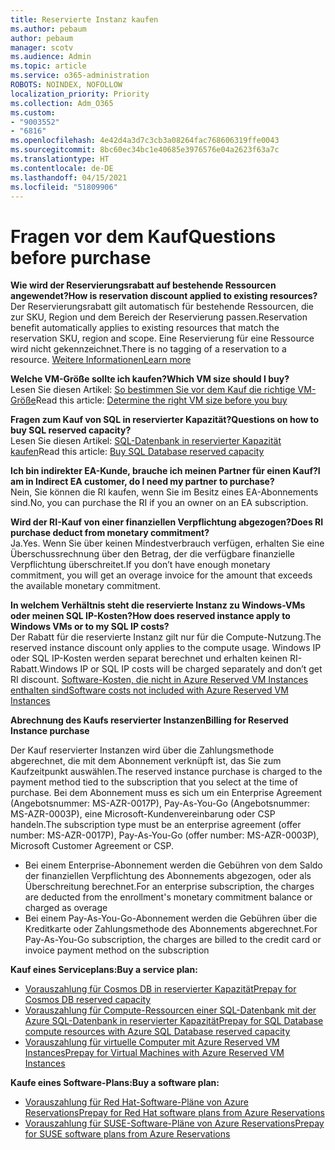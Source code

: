 ```yaml
---
title: Reservierte Instanz kaufen
ms.author: pebaum
author: pebaum
manager: scotv
ms.audience: Admin
ms.topic: article
ms.service: o365-administration
ROBOTS: NOINDEX, NOFOLLOW
localization_priority: Priority
ms.collection: Adm_O365
ms.custom:
- "9003552"
- "6816"
ms.openlocfilehash: 4e42d4a3d7c3cb3a08264fac768606319ffe0043
ms.sourcegitcommit: 8bc60ec34bc1e40685e3976576e04a2623f63a7c
ms.translationtype: HT
ms.contentlocale: de-DE
ms.lasthandoff: 04/15/2021
ms.locfileid: "51809906"
---
```

# <a name="questions-before-purchase"></a><span data-ttu-id="8140c-102">Fragen vor dem Kauf</span><span class="sxs-lookup"><span data-stu-id="8140c-102">Questions before purchase</span></span>

<span data-ttu-id="8140c-103">**Wie wird der Reservierungsrabatt auf bestehende Ressourcen angewendet?**</span><span class="sxs-lookup"><span data-stu-id="8140c-103">**How is reservation discount applied to existing resources?**</span></span>  
<span data-ttu-id="8140c-104">Der Reservierungsrabatt gilt automatisch für bestehende Ressourcen, die zur SKU, Region und dem Bereich der Reservierung passen.</span><span class="sxs-lookup"><span data-stu-id="8140c-104">Reservation benefit automatically applies to existing resources that match the reservation SKU, region and scope.</span></span> <span data-ttu-id="8140c-105">Eine Reservierung für eine Ressource wird nicht gekennzeichnet.</span><span class="sxs-lookup"><span data-stu-id="8140c-105">There is no tagging of a reservation to a resource.</span></span> [<span data-ttu-id="8140c-106">Weitere Informationen</span><span class="sxs-lookup"><span data-stu-id="8140c-106">Learn more</span></span>](https://docs.microsoft.com/azure/cost-management-billing/reservations/save-compute-costs-reservations?WT.mc_id=Portal-Microsoft_Azure_Support#how-reservation-discount-is-applied) 

<span data-ttu-id="8140c-107">**Welche VM-Größe sollte ich kaufen?**</span><span class="sxs-lookup"><span data-stu-id="8140c-107">**Which VM size should I buy?**</span></span>  
<span data-ttu-id="8140c-108">Lesen Sie diesen Artikel: [So bestimmen Sie vor dem Kauf die richtige VM-Größe](https://docs.microsoft.com/azure/virtual-machines/windows/prepay-reserved-vm-instances?toc=/azure/billing/TOC.json&WT.mc_id=Portal-Microsoft_Azure_Support#determine-the-right-vm-size-before-you-buy)</span><span class="sxs-lookup"><span data-stu-id="8140c-108">Read this article: [Determine the right VM size before you buy](https://docs.microsoft.com/azure/virtual-machines/windows/prepay-reserved-vm-instances?toc=/azure/billing/TOC.json&WT.mc_id=Portal-Microsoft_Azure_Support#determine-the-right-vm-size-before-you-buy)</span></span>

<span data-ttu-id="8140c-109">**Fragen zum Kauf von SQL in reservierter Kapazität?**</span><span class="sxs-lookup"><span data-stu-id="8140c-109">**Questions on how to buy SQL reserved capacity?**</span></span>  
<span data-ttu-id="8140c-110">Lesen Sie diesen Artikel: [SQL-Datenbank in reservierter Kapazität kaufen](https://docs.microsoft.com/azure/sql-database/sql-database-reserved-capacity?toc=/azure/billing/TOC.json&WT.mc_id=Portal-Microsoft_Azure_Support#buy-sql-database-reserved-capacity)</span><span class="sxs-lookup"><span data-stu-id="8140c-110">Read this article: [Buy SQL Database reserved capacity](https://docs.microsoft.com/azure/sql-database/sql-database-reserved-capacity?toc=/azure/billing/TOC.json&WT.mc_id=Portal-Microsoft_Azure_Support#buy-sql-database-reserved-capacity)</span></span>

<span data-ttu-id="8140c-111">**Ich bin indirekter EA-Kunde, brauche ich meinen Partner für einen Kauf?**</span><span class="sxs-lookup"><span data-stu-id="8140c-111">**I am in Indirect EA customer, do I need my partner to purchase?**</span></span>  
<span data-ttu-id="8140c-112">Nein, Sie können die RI kaufen, wenn Sie im Besitz eines EA-Abonnements sind.</span><span class="sxs-lookup"><span data-stu-id="8140c-112">No, you can purchase the RI if you an owner on an EA subscription.</span></span>

<span data-ttu-id="8140c-113">**Wird der RI-Kauf von einer finanziellen Verpflichtung abgezogen?**</span><span class="sxs-lookup"><span data-stu-id="8140c-113">**Does RI purchase deduct from monetary commitment?**</span></span>  
<span data-ttu-id="8140c-114">Ja.</span><span class="sxs-lookup"><span data-stu-id="8140c-114">Yes.</span></span> <span data-ttu-id="8140c-115">Wenn Sie über keinen Mindestverbrauch verfügen, erhalten Sie eine Überschussrechnung über den Betrag, der die verfügbare finanzielle Verpflichtung überschreitet.</span><span class="sxs-lookup"><span data-stu-id="8140c-115">If you don’t have enough monetary commitment, you will get an overage invoice for the amount that exceeds the available monetary commitment.</span></span>

<span data-ttu-id="8140c-116">**In welchem Verhältnis steht die reservierte Instanz zu Windows-VMs oder meinen SQL IP-Kosten?**</span><span class="sxs-lookup"><span data-stu-id="8140c-116">**How does reserved instance apply to Windows VMs or to my SQL IP costs?**</span></span>  
<span data-ttu-id="8140c-117">Der Rabatt für die reservierte Instanz gilt nur für die Compute-Nutzung.</span><span class="sxs-lookup"><span data-stu-id="8140c-117">The reserved instance discount only applies to the compute usage.</span></span> <span data-ttu-id="8140c-118">Windows IP oder SQL IP-Kosten werden separat berechnet und erhalten keinen RI-Rabatt.</span><span class="sxs-lookup"><span data-stu-id="8140c-118">Windows IP or SQL IP costs will be charged separately and don’t get RI discount.</span></span> [<span data-ttu-id="8140c-119">Software-Kosten, die nicht in Azure Reserved VM Instances enthalten sind</span><span class="sxs-lookup"><span data-stu-id="8140c-119">Software costs not included with Azure Reserved VM Instances</span></span>](https://docs.microsoft.com/azure/billing/billing-reserved-instance-windows-software-costs?WT.mc_id=Portal-Microsoft_Azure_Support)  
      
<span data-ttu-id="8140c-120">**Abrechnung des Kaufs reservierter Instanzen**</span><span class="sxs-lookup"><span data-stu-id="8140c-120">**Billing for Reserved Instance purchase**</span></span>  
      
<span data-ttu-id="8140c-121">Der Kauf reservierter Instanzen wird über die Zahlungsmethode abgerechnet, die mit dem Abonnement verknüpft ist, das Sie zum Kaufzeitpunkt auswählen.</span><span class="sxs-lookup"><span data-stu-id="8140c-121">The reserved instance purchase is charged to the payment method tied to the subscription that you select at the time of purchase.</span></span> <span data-ttu-id="8140c-122">Bei dem Abonnement muss es sich um ein Enterprise Agreement (Angebotsnummer: MS-AZR-0017P), Pay-As-You-Go (Angebotsnummer: MS-AZR-0003P), eine Microsoft-Kundenvereinbarung oder CSP handeln.</span><span class="sxs-lookup"><span data-stu-id="8140c-122">The subscription type must be an enterprise agreement (offer number: MS-AZR-0017P), Pay-As-You-Go (offer number: MS-AZR-0003P), Microsoft Customer Agreement or CSP.</span></span>

-   <span data-ttu-id="8140c-123">Bei einem Enterprise-Abonnement werden die Gebühren von dem Saldo der finanziellen Verpflichtung des Abonnements abgezogen, oder als Überschreitung berechnet.</span><span class="sxs-lookup"><span data-stu-id="8140c-123">For an enterprise subscription, the charges are deducted from the enrollment's monetary commitment balance or charged as overage</span></span>
-   <span data-ttu-id="8140c-124">Bei einem Pay-As-You-Go-Abonnement werden die Gebühren über die Kreditkarte oder Zahlungsmethode des Abonnements abgerechnet.</span><span class="sxs-lookup"><span data-stu-id="8140c-124">For Pay-As-You-Go subscription, the charges are billed to the credit card or invoice payment method on the subscription</span></span>

<span data-ttu-id="8140c-125">**Kauf eines Serviceplans:**</span><span class="sxs-lookup"><span data-stu-id="8140c-125">**Buy a service plan:**</span></span>

-   [<span data-ttu-id="8140c-126">Vorauszahlung für Cosmos DB in reservierter Kapazität</span><span class="sxs-lookup"><span data-stu-id="8140c-126">Prepay for Cosmos DB reserved capacity</span></span>](https://docs.microsoft.com/azure/cosmos-db/cosmos-db-reserved-capacity?WT.mc_id=Portal-Microsoft_Azure_Support)
-   [<span data-ttu-id="8140c-127">Vorauszahlung für Compute-Ressourcen einer SQL-Datenbank mit der Azure SQL-Datenbank in reservierter Kapazität</span><span class="sxs-lookup"><span data-stu-id="8140c-127">Prepay for SQL Database compute resources with Azure SQL Database reserved capacity</span></span>](https://docs.microsoft.com/azure/sql-database/sql-database-reserved-capacity?WT.mc_id=Portal-Microsoft_Azure_Support)
-   [<span data-ttu-id="8140c-128">Vorauszahlung für virtuelle Computer mit Azure Reserved VM Instances</span><span class="sxs-lookup"><span data-stu-id="8140c-128">Prepay for Virtual Machines with Azure Reserved VM Instances</span></span>](https://docs.microsoft.com/azure/virtual-machines/windows/prepay-reserved-vm-instances?WT.mc_id=Portal-Microsoft_Azure_Support)

<span data-ttu-id="8140c-129">**Kaufe eines Software-Plans:**</span><span class="sxs-lookup"><span data-stu-id="8140c-129">**Buy a software plan:**</span></span>

-   [<span data-ttu-id="8140c-130">Vorauszahlung für Red Hat-Software-Pläne von Azure Reservations</span><span class="sxs-lookup"><span data-stu-id="8140c-130">Prepay for Red Hat software plans from Azure Reservations</span></span>](https://docs.microsoft.com/azure/virtual-machines/linux/prepay-rhel-software-charges?WT.mc_id=Portal-Microsoft_Azure_Support)
-   [<span data-ttu-id="8140c-131">Vorauszahlung für SUSE-Software-Pläne von Azure Reservations</span><span class="sxs-lookup"><span data-stu-id="8140c-131">Prepay for SUSE software plans from Azure Reservations</span></span>](https://docs.microsoft.com/azure/virtual-machines/linux/prepay-suse-software-charges?WT.mc_id=Portal-Microsoft_Azure_Support)